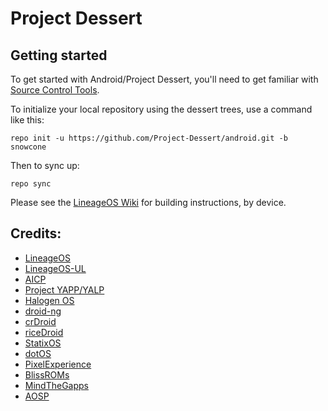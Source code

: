 Project Dessert
===========

Getting started
---------------

To get started with Android/Project Dessert, you'll need to get familiar with [Source Control Tools](https://source.android.com/setup/develop).

To initialize your local repository using the dessert trees, use a command like this:
```
repo init -u https://github.com/Project-Dessert/android.git -b snowcone
```
Then to sync up:
```
repo sync
```
Please see the [LineageOS Wiki](https://wiki.lineageos.org/) for building instructions, by device.

Credits:
---
* [LineageOS](https://github.com/LineageOS)
* [LineageOS-UL](https://github.com/LineageOS-UL)
* [AICP](https://github.com/AICP)
* [Project YAPP/YALP](https://github.com/Project-YAPP)
* [Halogen OS](https://github.com/halogenOS)
* [droid-ng](https://github.com/droid-ng)
* [crDroid](https://github.com/crdroidandroid)
* [riceDroid](https://github.com/riceDroid)
* [StatixOS](https://github.com/StatixOS)
* [dotOS](https://github.com/DotOS)
* [PixelExperience](https://github.com/PixelExperience)
* [BlissROMs](https://github.com/BlissROMs)
* [MindTheGapps](https://gitlab.com/MindTheGapps)
* [AOSP](https://source.android.com/)
